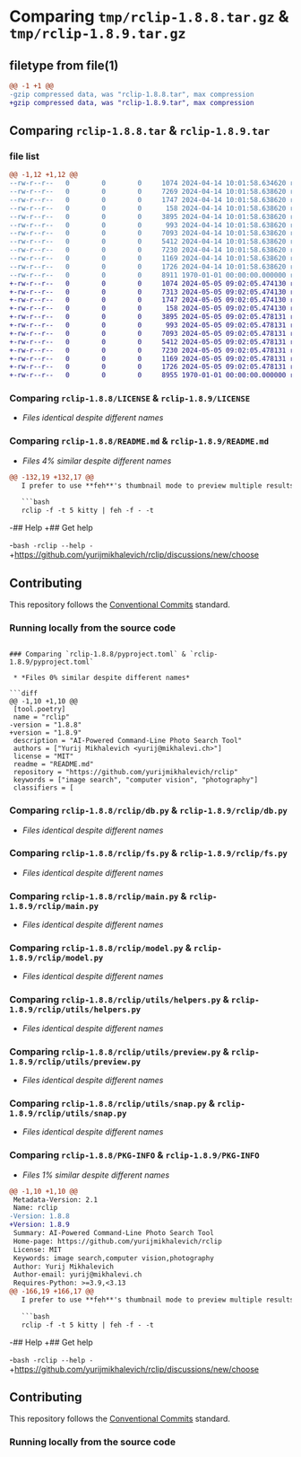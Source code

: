 # Comparing `tmp/rclip-1.8.8.tar.gz` & `tmp/rclip-1.8.9.tar.gz`

## filetype from file(1)

```diff
@@ -1 +1 @@
-gzip compressed data, was "rclip-1.8.8.tar", max compression
+gzip compressed data, was "rclip-1.8.9.tar", max compression
```

## Comparing `rclip-1.8.8.tar` & `rclip-1.8.9.tar`

### file list

```diff
@@ -1,12 +1,12 @@
--rw-r--r--   0        0        0     1074 2024-04-14 10:01:58.634620 rclip-1.8.8/LICENSE
--rw-r--r--   0        0        0     7269 2024-04-14 10:01:58.638620 rclip-1.8.8/README.md
--rw-r--r--   0        0        0     1747 2024-04-14 10:01:58.638620 rclip-1.8.8/pyproject.toml
--rw-r--r--   0        0        0      158 2024-04-14 10:01:58.638620 rclip-1.8.8/rclip/const.py
--rw-r--r--   0        0        0     3895 2024-04-14 10:01:58.638620 rclip-1.8.8/rclip/db.py
--rw-r--r--   0        0        0      993 2024-04-14 10:01:58.638620 rclip-1.8.8/rclip/fs.py
--rw-r--r--   0        0        0     7093 2024-04-14 10:01:58.638620 rclip-1.8.8/rclip/main.py
--rw-r--r--   0        0        0     5412 2024-04-14 10:01:58.638620 rclip-1.8.8/rclip/model.py
--rw-r--r--   0        0        0     7230 2024-04-14 10:01:58.638620 rclip-1.8.8/rclip/utils/helpers.py
--rw-r--r--   0        0        0     1169 2024-04-14 10:01:58.638620 rclip-1.8.8/rclip/utils/preview.py
--rw-r--r--   0        0        0     1726 2024-04-14 10:01:58.638620 rclip-1.8.8/rclip/utils/snap.py
--rw-r--r--   0        0        0     8911 1970-01-01 00:00:00.000000 rclip-1.8.8/PKG-INFO
+-rw-r--r--   0        0        0     1074 2024-05-05 09:02:05.474130 rclip-1.8.9/LICENSE
+-rw-r--r--   0        0        0     7313 2024-05-05 09:02:05.474130 rclip-1.8.9/README.md
+-rw-r--r--   0        0        0     1747 2024-05-05 09:02:05.474130 rclip-1.8.9/pyproject.toml
+-rw-r--r--   0        0        0      158 2024-05-05 09:02:05.474130 rclip-1.8.9/rclip/const.py
+-rw-r--r--   0        0        0     3895 2024-05-05 09:02:05.478131 rclip-1.8.9/rclip/db.py
+-rw-r--r--   0        0        0      993 2024-05-05 09:02:05.478131 rclip-1.8.9/rclip/fs.py
+-rw-r--r--   0        0        0     7093 2024-05-05 09:02:05.478131 rclip-1.8.9/rclip/main.py
+-rw-r--r--   0        0        0     5412 2024-05-05 09:02:05.478131 rclip-1.8.9/rclip/model.py
+-rw-r--r--   0        0        0     7230 2024-05-05 09:02:05.478131 rclip-1.8.9/rclip/utils/helpers.py
+-rw-r--r--   0        0        0     1169 2024-05-05 09:02:05.478131 rclip-1.8.9/rclip/utils/preview.py
+-rw-r--r--   0        0        0     1726 2024-05-05 09:02:05.478131 rclip-1.8.9/rclip/utils/snap.py
+-rw-r--r--   0        0        0     8955 1970-01-01 00:00:00.000000 rclip-1.8.9/PKG-INFO
```

### Comparing `rclip-1.8.8/LICENSE` & `rclip-1.8.9/LICENSE`

 * *Files identical despite different names*

### Comparing `rclip-1.8.8/README.md` & `rclip-1.8.9/README.md`

 * *Files 4% similar despite different names*

```diff
@@ -132,19 +132,17 @@
   I prefer to use **feh**'s thumbnail mode to preview multiple results:
 
   ```bash
   rclip -f -t 5 kitty | feh -f - -t
   ```
 </details>
 
-## Help
+## Get help
 
-```bash
-rclip --help
-```
+https://github.com/yurijmikhalevich/rclip/discussions/new/choose
 
 ## Contributing
 
 This repository follows the [Conventional Commits](https://www.conventionalcommits.org/en/v1.0.0/) standard.
 
 ### Running locally from the source code
```

### Comparing `rclip-1.8.8/pyproject.toml` & `rclip-1.8.9/pyproject.toml`

 * *Files 0% similar despite different names*

```diff
@@ -1,10 +1,10 @@
 [tool.poetry]
 name = "rclip"
-version = "1.8.8"
+version = "1.8.9"
 description = "AI-Powered Command-Line Photo Search Tool"
 authors = ["Yurij Mikhalevich <yurij@mikhalevi.ch>"]
 license = "MIT"
 readme = "README.md"
 repository = "https://github.com/yurijmikhalevich/rclip"
 keywords = ["image search", "computer vision", "photography"]
 classifiers = [
```

### Comparing `rclip-1.8.8/rclip/db.py` & `rclip-1.8.9/rclip/db.py`

 * *Files identical despite different names*

### Comparing `rclip-1.8.8/rclip/fs.py` & `rclip-1.8.9/rclip/fs.py`

 * *Files identical despite different names*

### Comparing `rclip-1.8.8/rclip/main.py` & `rclip-1.8.9/rclip/main.py`

 * *Files identical despite different names*

### Comparing `rclip-1.8.8/rclip/model.py` & `rclip-1.8.9/rclip/model.py`

 * *Files identical despite different names*

### Comparing `rclip-1.8.8/rclip/utils/helpers.py` & `rclip-1.8.9/rclip/utils/helpers.py`

 * *Files identical despite different names*

### Comparing `rclip-1.8.8/rclip/utils/preview.py` & `rclip-1.8.9/rclip/utils/preview.py`

 * *Files identical despite different names*

### Comparing `rclip-1.8.8/rclip/utils/snap.py` & `rclip-1.8.9/rclip/utils/snap.py`

 * *Files identical despite different names*

### Comparing `rclip-1.8.8/PKG-INFO` & `rclip-1.8.9/PKG-INFO`

 * *Files 1% similar despite different names*

```diff
@@ -1,10 +1,10 @@
 Metadata-Version: 2.1
 Name: rclip
-Version: 1.8.8
+Version: 1.8.9
 Summary: AI-Powered Command-Line Photo Search Tool
 Home-page: https://github.com/yurijmikhalevich/rclip
 License: MIT
 Keywords: image search,computer vision,photography
 Author: Yurij Mikhalevich
 Author-email: yurij@mikhalevi.ch
 Requires-Python: >=3.9,<3.13
@@ -166,19 +166,17 @@
   I prefer to use **feh**'s thumbnail mode to preview multiple results:
 
   ```bash
   rclip -f -t 5 kitty | feh -f - -t
   ```
 </details>
 
-## Help
+## Get help
 
-```bash
-rclip --help
-```
+https://github.com/yurijmikhalevich/rclip/discussions/new/choose
 
 ## Contributing
 
 This repository follows the [Conventional Commits](https://www.conventionalcommits.org/en/v1.0.0/) standard.
 
 ### Running locally from the source code
```

